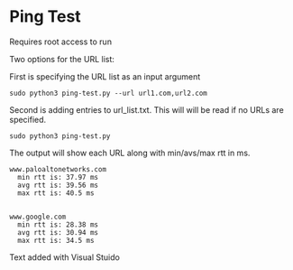 # Ping Test

Requires root access to run

Two options for the URL list:

First is specifying the URL list as an input argument
```angular2
sudo python3 ping-test.py --url url1.com,url2.com
```

Second is adding entries to url_list.txt. This will will be read
if no URLs are specified.

```angular2
sudo python3 ping-test.py
```

The output will show each URL along with min/avs/max rtt in ms.

```
www.paloaltonetworks.com
  min rtt is: 37.97 ms
  avg rtt is: 39.56 ms
  max rtt is: 40.5 ms


www.google.com
  min rtt is: 28.38 ms
  avg rtt is: 30.94 ms
  max rtt is: 34.5 ms
```

Text added with Visual Stuido